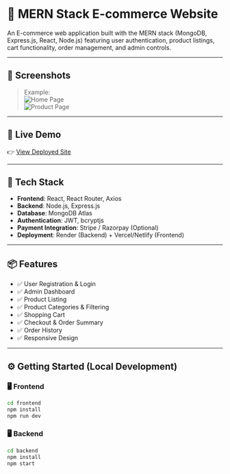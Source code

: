 # 🛒 MERN Stack E-commerce Website

An E-commerce web application built with the MERN stack (MongoDB, Express.js, React, Node.js) featuring user authentication, product listings, cart functionality, order management, and admin controls.

---

## 📸 Screenshots
 
> Example:  
> ![Home Page](/frontend/public/home.png)  
> ![Product Page](/frontend/public/product.png)

---

## 🚀 Live Demo

👉 [View Deployed Site](https://foreverbuy.in)

---

## 🧰 Tech Stack

- **Frontend**: React, React Router, Axios
- **Backend**: Node.js, Express.js
- **Database**: MongoDB Atlas
- **Authentication**: JWT, bcryptjs
- **Payment Integration**: Stripe / Razorpay (Optional)
- **Deployment**: Render (Backend) + Vercel/Netlify (Frontend)

---

## 📦 Features

- ✅ User Registration & Login
- ✅ Admin Dashboard
- ✅ Product Listing 
- ✅ Product Categories & Filtering
- ✅ Shopping Cart
- ✅ Checkout & Order Summary
- ✅ Order History
- ✅ Responsive Design

---

## ⚙️ Getting Started (Local Development)

### 🖥️ Frontend

```bash
cd frontend
npm install
npm run dev
```

### 🖥️ Backend

```bash
cd backend
npm install
npm start


